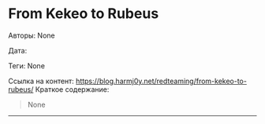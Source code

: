 # From Kekeo to Rubeus

Авторы: 
None

Дата: 

Теги: 
None

Ссылка на контент: 
https://blog.harmj0y.net/redteaming/from-kekeo-to-rubeus/
Краткое содержание: 

<blockquote>
None<br> 
</blockquote>

---


